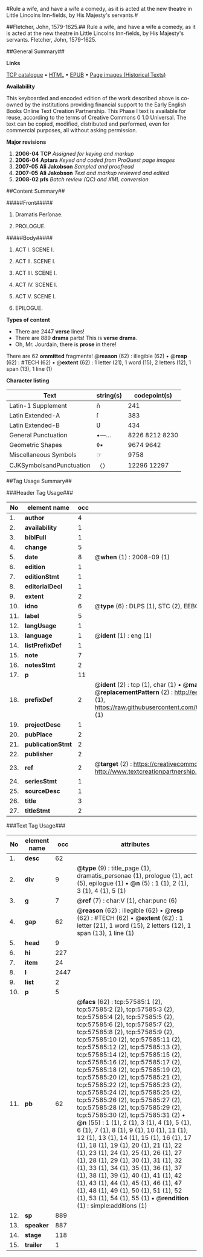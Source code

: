 #Rule a wife, and have a wife a comedy, as it is acted at the new theatre in Little Lincolns Inn-fields, by His Majesty's servants.#

##Fletcher, John, 1579-1625.##
Rule a wife, and have a wife a comedy, as it is acted at the new theatre in Little Lincolns Inn-fields, by His Majesty's servants.
Fletcher, John, 1579-1625.

##General Summary##

**Links**

[TCP catalogue](http://www.ota.ox.ac.uk/tcp/)  • 
[HTML](http://tei.it.ox.ac.uk/tcp/Texts-HTML/free/A27/A27198.html)  • 
[EPUB](http://tei.it.ox.ac.uk/tcp/Texts-EPUB/free/A27/A27198.epub) • 
[Page images (Historical Texts)](https://data.historicaltexts.jisc.ac.uk/view?pubId=eebo-12257912e&pageId=eebo-12257912e-57585-1)

**Availability**

This keyboarded and encoded edition of the
	       work described above is co-owned by the institutions
	       providing financial support to the Early English Books
	       Online Text Creation Partnership. This Phase I text is
	       available for reuse, according to the terms of Creative
	       Commons 0 1.0 Universal. The text can be copied,
	       modified, distributed and performed, even for
	       commercial purposes, all without asking permission.

**Major revisions**

1. __2006-04__ __TCP__ *Assigned for keying and markup*
1. __2006-04__ __Aptara__ *Keyed and coded from ProQuest page images*
1. __2007-05__ __Ali Jakobson__ *Sampled and proofread*
1. __2007-05__ __Ali Jakobson__ *Text and markup reviewed and edited*
1. __2008-02__ __pfs__ *Batch review (QC) and XML conversion*

##Content Summary##

#####Front#####

1. Dramatis Perſonae.

1. PROLOGUE.

#####Body#####

1. ACT I. SCENE I.

1. ACT II. SCENE I.

1. ACT III. SCENE I.

1. ACT IV. SCENE I.

1. ACT V. SCENE I.

1. EPILOGUE.

**Types of content**

  * There are 2447 **verse** lines!
  * There are 889 **drama** parts! This is **verse drama**.
  * Oh, Mr. Jourdain, there is **prose** in there!

There are 62 **ommitted** fragments! 
 @__reason__ (62) : illegible (62)  •  @__resp__ (62) : #TECH (62)  •  @__extent__ (62) : 1 letter (21), 1 word (15), 2 letters (12), 1 span (13), 1 line (1)

**Character listing**


|Text|string(s)|codepoint(s)|
|---|---|---|
|Latin-1 Supplement|ñ|241|
|Latin Extended-A|ſ|383|
|Latin Extended-B|Ʋ|434|
|General Punctuation|•—…|8226 8212 8230|
|Geometric Shapes|◊▪|9674 9642|
|Miscellaneous Symbols|☞|9758|
|CJKSymbolsandPunctuation|〈〉|12296 12297|

##Tag Usage Summary##

###Header Tag Usage###

|No|element name|occ|attributes|
|---|---|---|---|
|1.|__author__|4||
|2.|__availability__|1||
|3.|__biblFull__|1||
|4.|__change__|5||
|5.|__date__|8| @__when__ (1) : 2008-09 (1)|
|6.|__edition__|1||
|7.|__editionStmt__|1||
|8.|__editorialDecl__|1||
|9.|__extent__|2||
|10.|__idno__|6| @__type__ (6) : DLPS (1), STC (2), EEBO-CITATION (1), OCLC (1), VID (1)|
|11.|__label__|5||
|12.|__langUsage__|1||
|13.|__language__|1| @__ident__ (1) : eng (1)|
|14.|__listPrefixDef__|1||
|15.|__note__|7||
|16.|__notesStmt__|2||
|17.|__p__|11||
|18.|__prefixDef__|2| @__ident__ (2) : tcp (1), char (1)  •  @__matchPattern__ (2) : ([0-9\-]+):([0-9IVX]+) (1), (.+) (1)  •  @__replacementPattern__ (2) : http://eebo.chadwyck.com/downloadtiff?vid=$1&page=$2 (1), https://raw.githubusercontent.com/textcreationpartnership/Texts/master/tcpchars.xml#$1 (1)|
|19.|__projectDesc__|1||
|20.|__pubPlace__|2||
|21.|__publicationStmt__|2||
|22.|__publisher__|2||
|23.|__ref__|2| @__target__ (2) : https://creativecommons.org/publicdomain/zero/1.0/ (1), http://www.textcreationpartnership.org/docs/. (1)|
|24.|__seriesStmt__|1||
|25.|__sourceDesc__|1||
|26.|__title__|3||
|27.|__titleStmt__|2||


###Text Tag Usage###

|No|element name|occ|attributes|
|---|---|---|---|
|1.|__desc__|62||
|2.|__div__|9| @__type__ (9) : title_page (1), dramatis_personae (1), prologue (1), act (5), epilogue (1)  •  @__n__ (5) : 1 (1), 2 (1), 3 (1), 4 (1), 5 (1)|
|3.|__g__|7| @__ref__ (7) : char:V (1), char:punc (6)|
|4.|__gap__|62| @__reason__ (62) : illegible (62)  •  @__resp__ (62) : #TECH (62)  •  @__extent__ (62) : 1 letter (21), 1 word (15), 2 letters (12), 1 span (13), 1 line (1)|
|5.|__head__|9||
|6.|__hi__|227||
|7.|__item__|24||
|8.|__l__|2447||
|9.|__list__|2||
|10.|__p__|5||
|11.|__pb__|62| @__facs__ (62) : tcp:57585:1 (2), tcp:57585:2 (2), tcp:57585:3 (2), tcp:57585:4 (2), tcp:57585:5 (2), tcp:57585:6 (2), tcp:57585:7 (2), tcp:57585:8 (2), tcp:57585:9 (2), tcp:57585:10 (2), tcp:57585:11 (2), tcp:57585:12 (2), tcp:57585:13 (2), tcp:57585:14 (2), tcp:57585:15 (2), tcp:57585:16 (2), tcp:57585:17 (2), tcp:57585:18 (2), tcp:57585:19 (2), tcp:57585:20 (2), tcp:57585:21 (2), tcp:57585:22 (2), tcp:57585:23 (2), tcp:57585:24 (2), tcp:57585:25 (2), tcp:57585:26 (2), tcp:57585:27 (2), tcp:57585:28 (2), tcp:57585:29 (2), tcp:57585:30 (2), tcp:57585:31 (2)  •  @__n__ (55) : 1 (1), 2 (1), 3 (1), 4 (1), 5 (1), 6 (1), 7 (1), 8 (1), 9 (1), 10 (1), 11 (1), 12 (1), 13 (1), 14 (1), 15 (1), 16 (1), 17 (1), 18 (1), 19 (1), 20 (1), 21 (1), 22 (1), 23 (1), 24 (1), 25 (1), 26 (1), 27 (1), 28 (1), 29 (1), 30 (1), 31 (1), 32 (1), 33 (1), 34 (1), 35 (1), 36 (1), 37 (1), 38 (1), 39 (1), 40 (1), 41 (1), 42 (1), 43 (1), 44 (1), 45 (1), 46 (1), 47 (1), 48 (1), 49 (1), 50 (1), 51 (1), 52 (1), 53 (1), 54 (1), 55 (1)  •  @__rendition__ (1) : simple:additions (1)|
|12.|__sp__|889||
|13.|__speaker__|887||
|14.|__stage__|118||
|15.|__trailer__|1||
